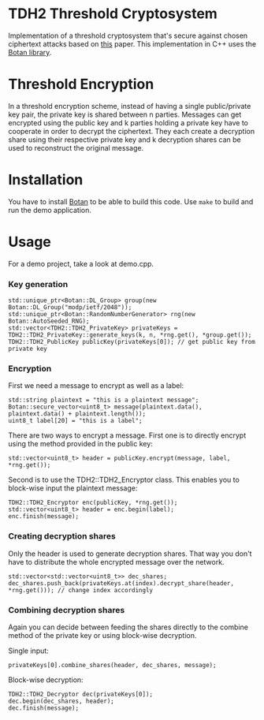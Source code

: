 # TDH2 Threshold Cryptosystem

Implementation of a threshold cryptosystem that's secure against chosen ciphertext attacks based on [this](https://www.shoup.net/papers/thresh1.pdf) paper. This implementation in C++ uses the [Botan library](https://github.com/randombit/botan). 

# Threshold Encryption
In a threshold encryption scheme, instead of having a single public/private key pair, the private key is shared between n parties. Messages can get encrypted using the public key and k parties holding a private key have to cooperate in order to decrypt the ciphertext. They each create a decryption share using their respective private key and k decryption shares can be used to reconstruct the original message.

# Installation
You have to install [Botan](https://github.com/randombit/botan) to be able to build this code. Use `make` to build and run the demo application.

# Usage
For a demo project, take a look at demo.cpp.

### Key generation
    std::unique_ptr<Botan::DL_Group> group(new Botan::DL_Group("modp/ietf/2048")); 
    std::unique_ptr<Botan::RandomNumberGenerator> rng(new Botan::AutoSeeded_RNG);
    std::vector<TDH2::TDH2_PrivateKey> privateKeys = TDH2::TDH2_PrivateKey::generate_keys(k, n, *rng.get(), *group.get());
    TDH2::TDH2_PublicKey publicKey(privateKeys[0]); // get public key from private key

### Encryption
First we need a message to encrypt as well as a label:

    std::string plaintext = "this is a plaintext message";
    Botan::secure_vector<uint8_t> message(plaintext.data(), plaintext.data() + plaintext.length());
    uint8_t label[20] = "this is a label";

There are two ways to encrypt a message. First one is to directly encrypt using the method provided in the public key:

    std::vector<uint8_t> header = publicKey.encrypt(message, label, *rng.get());

Second is to use the TDH2::TDH2_Encryptor class. This enables you to block-wise input the plaintext message:

    TDH2::TDH2_Encryptor enc(publicKey, *rng.get());
	std::vector<uint8_t> header = enc.begin(label);
    enc.finish(message);

### Creating decryption shares
Only the header is used to generate decryption shares. That way you don't have to distribute the whole encrypted message over the network.

    std::vector<std::vector<uint8_t>> dec_shares;
    dec_shares.push_back(privateKeys.at(index).decrypt_share(header, *rng.get())); // change index accordingly
    
### Combining decryption shares
Again you can decide between feeding the shares directly to the combine method of the private key or using block-wise decryption. 

Single input:

    privateKeys[0].combine_shares(header, dec_shares, message);

Block-wise decryption:

    TDH2::TDH2_Decryptor dec(privateKeys[0]);
    dec.begin(dec_shares, header);
    dec.finish(message);
